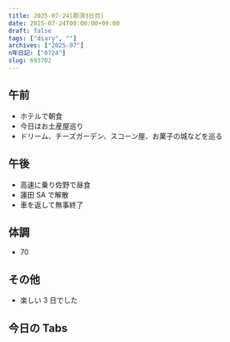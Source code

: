 ```yaml
---
title: 2025-07-24[那須3日目]
date: 2025-07-24T00:00:00+09:00
draft: false
tags: ["diary", ""]
archives: ["2025-07"]
n年日記: ["0724"]
slug: 693702
---
```


## 午前

- ホテルで朝食
- 今日はお土産屋巡り
- ドリーム、チーズガーデン、スコーン屋、お菓子の城などを巡る

## 午後

- 高速に乗り佐野で昼食
- 蓮田 SA で解散
- 車を返して無事終了

## 体調

- 70

## その他

- 楽しい 3 日でした

## 今日の Tabs
